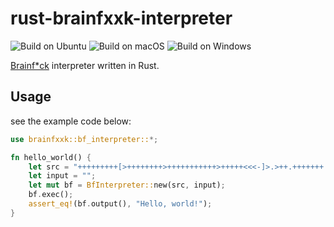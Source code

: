 # rust-brainfxxk-interpreter

![Build on Ubuntu](https://github.com/h1g0/rust-brainfxxk-interpreter/workflows/Build%20on%20Ubuntu/badge.svg)
![Build on macOS](https://github.com/h1g0/rust-brainfxxk-interpreter/workflows/Build%20on%20macOS/badge.svg)
![Build on Windows](https://github.com/h1g0/rust-brainfxxk-interpreter/workflows/Build%20on%20Windows/badge.svg)

[Brainf*ck](https://en.wikipedia.org/wiki/Brainfuck) interpreter written in Rust.

## Usage

see the example code below:

```rust
use brainfxxk::bf_interpreter::*;

fn hello_world() {
    let src = "+++++++++[>++++++++>+++++++++++>+++++<<<-]>.>++.+++++++..+++.>-.------------.<++++++++.--------.+++.------.--------.>+.";
    let input = "";
    let mut bf = BfInterpreter::new(src, input);
    bf.exec();
    assert_eq!(bf.output(), "Hello, world!");
}
```